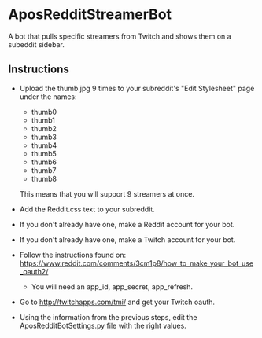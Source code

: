 # AposRedditStreamerBot
A bot that pulls specific streamers from Twitch and shows them on a subeddit sidebar.

## Instructions

* Upload the thumb.jpg 9 times to your subreddit's "Edit Stylesheet" page under the names:
  * thumb0
  * thumb1
  * thumb2
  * thumb3
  * thumb4
  * thumb5
  * thumb6
  * thumb7
  * thumb8
  
  This means that you will support 9 streamers at once.
* Add the Reddit.css text to your subreddit.
* If you don't already have one, make a Reddit account for your bot.
* If you don't already have one, make a Twitch account for your bot.
* Follow the instructions found on: https://www.reddit.com/comments/3cm1p8/how_to_make_your_bot_use_oauth2/
  * You will need an app_id, app_secret, app_refresh.
* Go to http://twitchapps.com/tmi/ and get your Twitch oauth.
* Using the information from the previous steps, edit the AposRedditBotSettings.py file with the right values.

